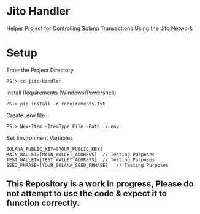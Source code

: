 # Jito Handler
Helper Project for Controlling Solana Transactions Using the Jito Network


# Setup

Enter the Project Directory
```commandline
PS:> cd jito-handler
```

Install Requirements (Windows/Powershell)
```commandline
PS:> pip install -r requirements.txt
```

Create .env file
```commandline
PS:> New-Item -ItemType File -Path ./.env
```

Set Environment Variables
```commandline
SOLANA_PUBLIC_KEY=[YOUR_PUBLIC_KEY]
MAIN_WALLET=[MAIN_WALLET_ADDRESS]  // Testing Purposes
TEST_WALLET=[TEST_WALLET_ADDRESS]  // Testing Purposes
SEED_PHRASE=[YOUR_SOLANA_SEED_PRHASE]   // Testing Purposes
```

## This Repository is a work in progress, Please do not attempt to use the code & expect it to function correctly.


